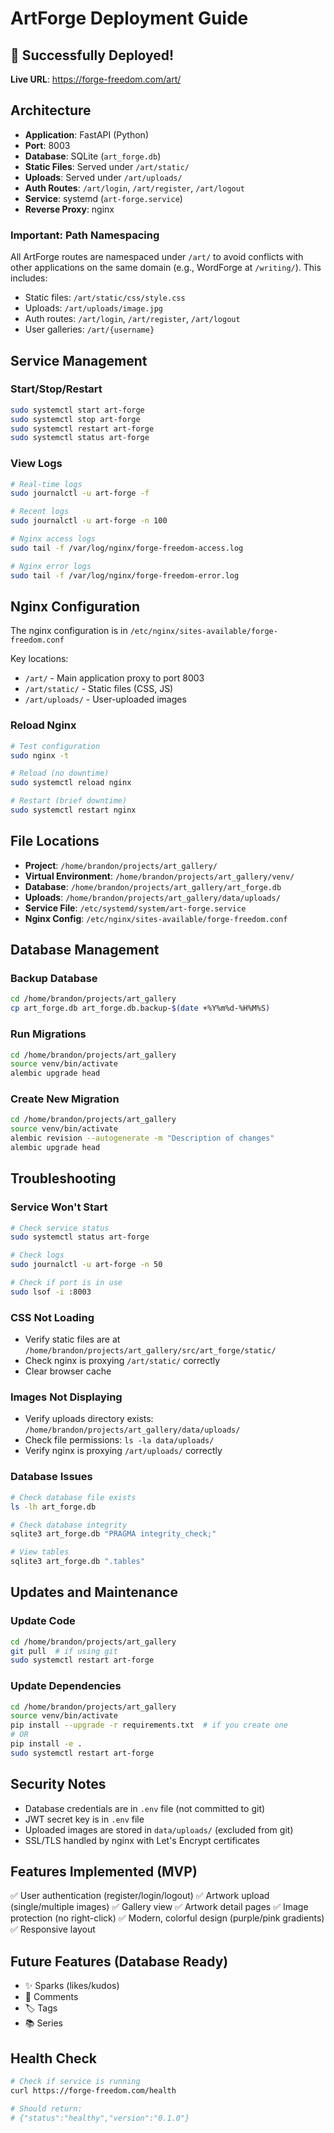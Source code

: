 # ArtForge Deployment Guide

## 🎉 Successfully Deployed!

**Live URL**: https://forge-freedom.com/art/

## Architecture

- **Application**: FastAPI (Python)
- **Port**: 8003
- **Database**: SQLite (`art_forge.db`)
- **Static Files**: Served under `/art/static/`
- **Uploads**: Served under `/art/uploads/`
- **Auth Routes**: `/art/login`, `/art/register`, `/art/logout`
- **Service**: systemd (`art-forge.service`)
- **Reverse Proxy**: nginx

### Important: Path Namespacing

All ArtForge routes are namespaced under `/art/` to avoid conflicts with other applications on the same domain (e.g., WordForge at `/writing/`). This includes:
- Static files: `/art/static/css/style.css`
- Uploads: `/art/uploads/image.jpg`
- Auth routes: `/art/login`, `/art/register`, `/art/logout`
- User galleries: `/art/{username}`

## Service Management

### Start/Stop/Restart
```bash
sudo systemctl start art-forge
sudo systemctl stop art-forge
sudo systemctl restart art-forge
sudo systemctl status art-forge
```

### View Logs
```bash
# Real-time logs
sudo journalctl -u art-forge -f

# Recent logs
sudo journalctl -u art-forge -n 100

# Nginx access logs
sudo tail -f /var/log/nginx/forge-freedom-access.log

# Nginx error logs
sudo tail -f /var/log/nginx/forge-freedom-error.log
```

## Nginx Configuration

The nginx configuration is in `/etc/nginx/sites-available/forge-freedom.conf`

Key locations:
- `/art/` - Main application proxy to port 8003
- `/art/static/` - Static files (CSS, JS)
- `/art/uploads/` - User-uploaded images

### Reload Nginx
```bash
# Test configuration
sudo nginx -t

# Reload (no downtime)
sudo systemctl reload nginx

# Restart (brief downtime)
sudo systemctl restart nginx
```

## File Locations

- **Project**: `/home/brandon/projects/art_gallery/`
- **Virtual Environment**: `/home/brandon/projects/art_gallery/venv/`
- **Database**: `/home/brandon/projects/art_gallery/art_forge.db`
- **Uploads**: `/home/brandon/projects/art_gallery/data/uploads/`
- **Service File**: `/etc/systemd/system/art-forge.service`
- **Nginx Config**: `/etc/nginx/sites-available/forge-freedom.conf`

## Database Management

### Backup Database
```bash
cd /home/brandon/projects/art_gallery
cp art_forge.db art_forge.db.backup-$(date +%Y%m%d-%H%M%S)
```

### Run Migrations
```bash
cd /home/brandon/projects/art_gallery
source venv/bin/activate
alembic upgrade head
```

### Create New Migration
```bash
cd /home/brandon/projects/art_gallery
source venv/bin/activate
alembic revision --autogenerate -m "Description of changes"
alembic upgrade head
```

## Troubleshooting

### Service Won't Start
```bash
# Check service status
sudo systemctl status art-forge

# Check logs
sudo journalctl -u art-forge -n 50

# Check if port is in use
sudo lsof -i :8003
```

### CSS Not Loading
- Verify static files are at `/home/brandon/projects/art_gallery/src/art_forge/static/`
- Check nginx is proxying `/art/static/` correctly
- Clear browser cache

### Images Not Displaying
- Verify uploads directory exists: `/home/brandon/projects/art_gallery/data/uploads/`
- Check file permissions: `ls -la data/uploads/`
- Verify nginx is proxying `/art/uploads/` correctly

### Database Issues
```bash
# Check database file exists
ls -lh art_forge.db

# Check database integrity
sqlite3 art_forge.db "PRAGMA integrity_check;"

# View tables
sqlite3 art_forge.db ".tables"
```

## Updates and Maintenance

### Update Code
```bash
cd /home/brandon/projects/art_gallery
git pull  # if using git
sudo systemctl restart art-forge
```

### Update Dependencies
```bash
cd /home/brandon/projects/art_gallery
source venv/bin/activate
pip install --upgrade -r requirements.txt  # if you create one
# OR
pip install -e .
sudo systemctl restart art-forge
```

## Security Notes

- Database credentials are in `.env` file (not committed to git)
- JWT secret key is in `.env` file
- Uploaded images are stored in `data/uploads/` (excluded from git)
- SSL/TLS handled by nginx with Let's Encrypt certificates

## Features Implemented (MVP)

✅ User authentication (register/login/logout)
✅ Artwork upload (single/multiple images)
✅ Gallery view
✅ Artwork detail pages
✅ Image protection (no right-click)
✅ Modern, colorful design (purple/pink gradients)
✅ Responsive layout

## Future Features (Database Ready)

- ✨ Sparks (likes/kudos)
- 💬 Comments
- 🏷️ Tags
- 📚 Series

## Health Check

```bash
# Check if service is running
curl https://forge-freedom.com/health

# Should return:
# {"status":"healthy","version":"0.1.0"}
```

